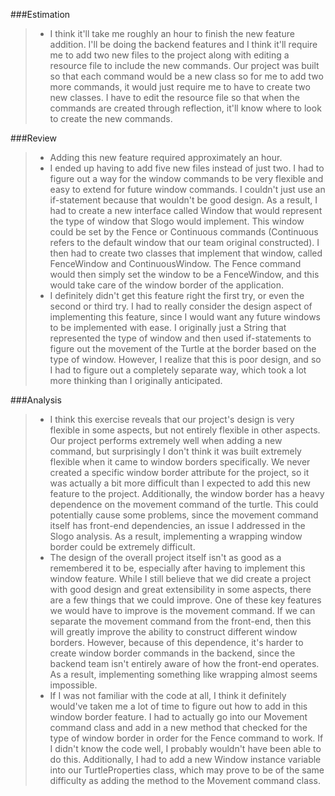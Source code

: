 ###Estimation
> - I think it'll take me roughly an hour to finish the new feature addition. I'll be doing the backend features and I think it'll require me to add two new files to the project along with editing a resource file to include the new commands. Our project was built so that each command would be a new class so for me to add two more commands, it would just require me to have to create two new classes. I have to edit the resource file so that when the commands are created through reflection, it'll know where to look to create the new commands.

###Review
> - Adding this new feature required approximately an hour.
> - I ended up having to add five new files instead of just two. I had to figure out a way for the window commands to be very flexible and easy to extend for future window commands. I couldn't just use an if-statement because that wouldn't be good design. As a result, I had to create a new interface called Window that would represent the type of window that Slogo would implement. This window could be set by the Fence or Continuous commands (Continuous refers to the default window that our team original constructed). I then had to create two classes that implement that window, called FenceWindow and ContinuousWindow. The Fence command would then simply set the window to be a FenceWindow, and this would take care of the window border of the application.
> - I definitely didn't get this feature right the first try, or even the second or third try. I had to really consider the design aspect of implementing this feature, since I would want any future windows to be implemented with ease. I originally just a String that represented the type of window and then used if-statements to figure out the movement of the Turtle at the border based on the type of window. However, I realize that this is poor design, and so I had to figure out a completely separate way, which took a lot more thinking than I originally anticipated.

###Analysis
> - I think this exercise reveals that our project's design is very flexible in some aspects, but not entirely flexible in other aspects. Our project performs extremely well when adding a new command, but surprisingly I don't think it was built extremely flexible when it came to window borders specifically. We never created a specific window border attribute for the project, so it was actually a bit more difficult than I expected to add this new feature to the project. Additionally, the window border has a heavy dependence on the movement command of the turtle. This could potentially cause some problems, since the movement command itself has front-end dependencies, an issue I addressed in the Slogo analysis. As a result, implementing a wrapping window border could be extremely difficult.
> - The design of the overall project itself isn't as good as a remembered it to be, especially after having to implement this window feature. While I still believe that we did create a project with good design and great extensibility in some aspects, there are a few things that we could improve. One of these key features we would have to improve is the movement command. If we can separate the movement command from the front-end, then this will greatly improve the ability to construct different window borders. However, because of this dependence, it's harder to create window border commands in the backend, since the backend team isn't entirely aware of how the front-end operates. As a result, implementing something like wrapping almost seems impossible.
> - If I was not familiar with the code at all, I think it definitely would've taken me a lot of time to figure out how to add in this window border feature. I had to actually go into our Movement command class and add in a new method that checked for the type of window border in order for the Fence command to work. If I didn't know the code well, I probably wouldn't have been able to do this. Additionally, I had to add a new Window instance variable into our TurtleProperties class, which may prove to be of the same difficulty as adding the method to the Movement command class. 
